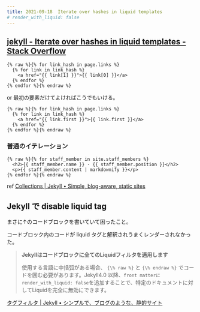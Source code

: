 ```yaml
---
title: 2021-09-18  Iterate over hashes in liquid templates 
# render_with_liquid: false
---
```


## [jekyll - Iterate over hashes in liquid templates - Stack Overflow](https://stackoverflow.com/questions/8206869/iterate-over-hashes-in-liquid-templates)

```erb
{% raw %}{% for link_hash in page.links %}
  {% for link in link_hash %}
    <a href="{{ link[1] }}">{{ link[0] }}</a>
  {% endfor %}
{% endfor %}{% endraw %}
```

or 最初の要素だけてよければこうでもいける。

```erb
{% raw %}{% for link_hash in page.links %}
  {% for link in link_hash %}
    <a href="{{ link.first }}">{{ link.first }}</a>
  {% endfor %}
{% endfor %}{% endraw %}
```

### 普通のイテレーション

```erb
{% raw %}{% for staff_member in site.staff_members %}
  <h2>{{ staff_member.name }} - {{ staff_member.position }}</h2>
  <p>{{ staff_member.content | markdownify }}</p>
{% endfor %}{% endraw %}
```

ref [Collections \| Jekyll • Simple, blog-aware, static sites](https://jekyllrb.com/docs/collections/)

## Jekyll で disable liquid tag

まさに↑のコードブロックを書いていて困ったこと。

コードブロック内のコードが liquid タグと解釈されうまくレンダーされなかった。

> **Jekyllはコードブロックに全てのLiquidフィルタを適用します**
>
> 使用する言語に中括弧がある場合、 `{\% raw %}` と `{\% endraw %}` でコードを囲む必要があります。Jekyll4.0 以降、`front matterにrender_with_liquid: false`を追加することで、特定のドキュメントに対してLiquidを完全に無効にできます。

[タグフィルタ \| Jekyll • シンプルで、ブログのような、静的サイト](http://jekyllrb-ja.github.io/docs/liquid/tags/)
